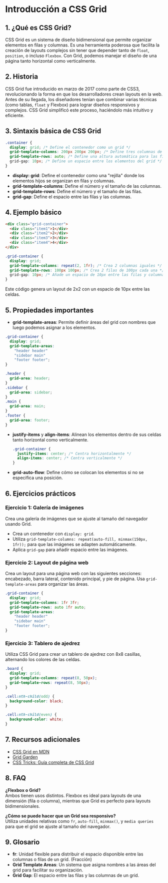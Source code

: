 # Introducción a CSS Grid

## 1. ¿Qué es CSS Grid?
CSS Grid es un sistema de diseño bidimensional que permite organizar elementos en filas y columnas. Es una herramienta poderosa que facilita la creación de layouts complejos sin tener que depender tanto de `float`, `position`, o incluso `Flexbox`. Con Grid, podemos manejar el diseño de una página tanto horizontal como verticalmente.

## 2. Historia
CSS Grid fue introducido en marzo de 2017 como parte de CSS3, revolucionando la forma en que los desarrolladores crean layouts en la web. Antes de su llegada, los diseñadores tenían que combinar varias técnicas (como tablas, `float` y Flexbox) para lograr diseños responsivos y complejos. CSS Grid simplificó este proceso, haciéndolo más intuitivo y eficiente.

## 3. Sintaxis básica de CSS Grid

```css
.container {
  display: grid; /* Define el contenedor como un grid */
  grid-template-columns: 200px 200px 200px; /* Define tres columnas de 200px cada una */
  grid-template-rows: auto; /* Define una altura automática para las filas */
  grid-gap: 10px; /* Define un espacio entre los elementos del grid */
}
```

- **display: grid**: Define el contenedor como una "rejilla" donde los elementos hijos se organizan en filas y columnas.
- **grid-template-columns**: Define el número y el tamaño de las columnas.
- **grid-template-rows**: Define el número y el tamaño de las filas.
- **grid-gap**: Define el espacio entre las filas y las columnas.

## 4. Ejemplo básico

```html
<div class="grid-container">
  <div class="item1">1</div>
  <div class="item2">2</div>
  <div class="item3">3</div>
  <div class="item4">4</div>
</div>
```

```css
.grid-container {
  display: grid;
  grid-template-columns: repeat(2, 1fr); /* Crea 2 columnas iguales */
  grid-template-rows: 100px 100px; /* Crea 2 filas de 100px cada una */
  grid-gap: 10px; /* Añade un espacio de 10px entre las filas y columnas */
}
```

Este código genera un layout de 2x2 con un espacio de 10px entre las celdas.

## 5. Propiedades importantes

- **grid-template-areas**: Permite definir áreas del grid con nombres que luego podemos asignar a los elementos.

```css
.grid-container {
  display: grid;
  grid-template-areas:
    "header header"
    "sidebar main"
    "footer footer";
}

.header {
  grid-area: header;
}
.sidebar {
  grid-area: sidebar;
}
.main {
  grid-area: main;
}
.footer {
  grid-area: footer;
}
```

- **justify-items** y **align-items**: Alinean los elementos dentro de sus celdas tanto horizontal como verticalmente.
  
  ```css
  .grid-container {
    justify-items: center; /* Centra horizontalmente */
    align-items: center; /* Centra verticalmente */
  }
  ```

- **grid-auto-flow**: Define cómo se colocan los elementos si no se especifica una posición.

## 6. Ejercicios prácticos

### Ejercicio 1: Galería de imágenes

Crea una galería de imágenes que se ajuste al tamaño del navegador usando Grid.

- Crea un contenedor con `display: grid`.
- Utiliza `grid-template-columns: repeat(auto-fill, minmax(150px, 1fr));` para que las imágenes se adapten automáticamente.
- Aplica `grid-gap` para añadir espacio entre las imágenes.

### Ejercicio 2: Layout de página web

Crea un layout para una página web con las siguientes secciones: encabezado, barra lateral, contenido principal, y pie de página. Usa `grid-template-areas` para organizar las áreas.

```css
.grid-container {
  display: grid;
  grid-template-columns: 1fr 3fr;
  grid-template-rows: auto 1fr auto;
  grid-template-areas:
    "header header"
    "sidebar main"
    "footer footer";
}
```

### Ejercicio 3: Tablero de ajedrez

Utiliza CSS Grid para crear un tablero de ajedrez con 8x8 casillas, alternando los colores de las celdas.

```css
.board {
  display: grid;
  grid-template-columns: repeat(8, 50px);
  grid-template-rows: repeat(8, 50px);
}

.cell:nth-child(odd) {
  background-color: black;
}

.cell:nth-child(even) {
  background-color: white;
}
```

## 7. Recursos adicionales
- [CSS Grid en MDN](https://developer.mozilla.org/es/docs/Web/CSS/CSS_Grid_Layout)
- [Grid Garden](https://cssgridgarden.com/)
- [CSS Tricks: Guía completa de CSS Grid](https://css-tricks.com/snippets/css/complete-guide-grid/)

## 8. FAQ

**¿Flexbox o Grid?**  
Ambos tienen usos distintos. Flexbox es ideal para layouts de una dimensión (fila o columna), mientras que Grid es perfecto para layouts bidimensionales.

**¿Cómo se puede hacer que un Grid sea responsivo?**  
Utiliza unidades relativas como `fr`, `auto-fill`, `minmax()`, y `media queries` para que el grid se ajuste al tamaño del navegador.

## 9. Glosario

- **fr**: Unidad flexible para distribuir el espacio disponible entre las columnas o filas de un grid. (Fracción)
- **Grid Template Areas**: Un sistema que asigna nombres a las áreas del grid para facilitar su organización.
- **Grid Gap**: El espacio entre las filas y las columnas de un grid.
